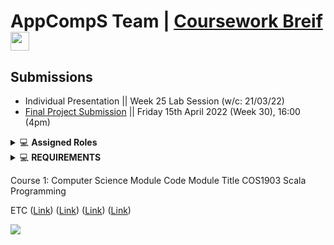 
# AppCompS Team | [Coursework Breif](https://vle.dmu.ac.uk/bbcswebdav/pid-5687216-dt-content-rid-11305925_1/courses/CTEC2902_2122_520/CTEC2902_Assignment_2_2021-2022%281%29.pdf) [<img src="https://user-images.githubusercontent.com/41834061/155518050-bc9db224-532c-487f-a538-a074905e6bd7.svg" width="30" height="30">](https://github.com/DMU-CTEC2902-2022/AppCompS_Team/wiki) 





## Submissions
- Individual Presentation || Week 25 Lab Session (w/c: 21/03/22) 
- [Final Project Submission](https://vle.dmu.ac.uk/webapps/blackboard/content/listContent.jsp?course_id=_599194_1&content_id=_5681433_1) || Friday 15th April 2022 (Week 30), 16:00 (4pm)


<details>
    <summary>&#128187 <b>Assigned Roles</b></summary><br/>
Systems Analyst / Coordinator role 

@[Talha](https://github.com/Talhamemon25), @[Hassan](https://github.com/Hassaan2612)

[Talha](https://github.com/Talhamemon25) and [Hassan](https://github.com/Hassaan2612) will be analysing, modelling, designing the system and assign new issues to [Syed](https://github.com/No3Mc). They will be planning requirements, appropirate designs and documentation. They both will design new IT solutions, modify, enhance or adapt existing systems and integrate new features or improvements in order to improve system efficiency and productivity.

Developer role @[No3Mc/Syed](https://github.com/No3Mc)

- 👨‍🦯 Resolves issues and implements the proposed ideas. 
- 📕 Debugs and executes to OO principles (e.g. encapsulation, inheritance and perhaps polymorphism) 
- 📝 Focuses on clean code and should maintain and handle errors properly to be deployed 
</details>


<details>
    <summary>&#128187 <b>REQUIREMENTS</b></summary><br/>
REQUIREMENTS

- [ ] .
- [ ] .
- [ ] .


 </details>
 

Course 1: Computer Science 
Module Code Module Title 
COS1903 Scala Programming 


ETC ([Link](https://www.buckscollegegroup.ac.uk/computing-and-it)) ([Link](https://cwa.ac.uk/courses)) ([Link](https://leicestercollege.ac.uk/courses/subjects/computing/)) ([Link](https://www.nottinghamcollege.ac.uk/study/courses?query=&subjectAreaTypes%5B0%5D=fe&subjectAreaTypes%5B1%5D=other&index=subjectAreas)) 




![](https://media.giphy.com/media/VbDqmJbxaeYCoM92Ow/giphy.gif)
